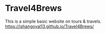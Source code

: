 # Travel4Brews
This is a simple basic website on tours & travels.
https://ishangoyal13.github.io/Travel4Brews/
